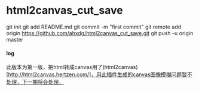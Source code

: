 # html2canvas_cut_save

git init
git add README.md
git commit -m "first commit"
git remote add origin https://github.com/ahxdg/html2canvas_cut_save.git
git push -u origin master

#### log

此版本为第一版，把html转成canvas用了(html2canvas)[http://html2canvas.hertzen.com/]，用此插件生成的canvas图像模糊问题暂不处理，下一期将会处理。
